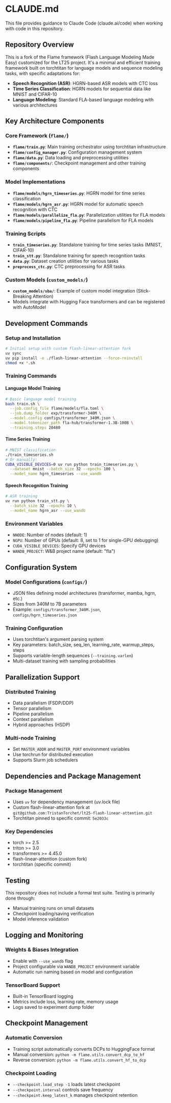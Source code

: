 # CLAUDE.md

This file provides guidance to Claude Code (claude.ai/code) when working with code in this repository.

## Repository Overview

This is a fork of the Flame framework (Flash Language Modeling Made Easy) customized for the LT25 project. It's a minimal and efficient training framework built on torchtitan for language models and sequence modeling tasks, with specific adaptations for:

- **Speech Recognition (ASR)**: HGRN-based ASR models with CTC loss
- **Time Series Classification**: HGRN models for sequential data like MNIST and CIFAR-10
- **Language Modeling**: Standard FLA-based language modeling with various architectures

## Key Architecture Components

### Core Framework (`flame/`)
- **`flame/train.py`**: Main training orchestrator using torchtitan infrastructure
- **`flame/config_manager.py`**: Configuration management system
- **`flame/data.py`**: Data loading and preprocessing utilities
- **`flame/components/`**: Checkpoint management and other training components

### Model Implementations
- **`flame/models/hgrn_timeseries.py`**: HGRN model for time series classification
- **`flame/models/hgrn_asr.py`**: HGRN model for automatic speech recognition with CTC
- **`flame/models/parallelize_fla.py`**: Parallelization utilities for FLA models
- **`flame/models/pipeline_fla.py`**: Pipeline parallelism for FLA models

### Training Scripts
- **`train_timeseries.py`**: Standalone training for time series tasks (MNIST, CIFAR-10)
- **`train_stt.py`**: Standalone training for speech recognition tasks
- **`data.py`**: Dataset creation utilities for various tasks
- **`preprocess_ctc.py`**: CTC preprocessing for ASR tasks

### Custom Models (`custom_models/`)
- **`custom_models/sba/`**: Example of custom model integration (Stick-Breaking Attention)
- Models integrate with Hugging Face transformers and can be registered with AutoModel

## Development Commands

### Setup and Installation
```bash
# Initial setup with custom flash-linear-attention fork
uv sync
uv pip install -e ./flash-linear-attention --force-reinstall
chmod +x *.sh
```

### Training Commands

#### Language Model Training
```bash
# Basic language model training
bash train.sh \
  --job.config_file flame/models/fla.toml \
  --job.dump_folder exp/transformer-340M \
  --model.config configs/transformer_340M.json \
  --model.tokenizer_path fla-hub/transformer-1.3B-100B \
  --training.steps 20480
```

#### Time Series Training
```bash
# MNIST classification
./train_timeseries.sh
# Or manually:
CUDA_VISIBLE_DEVICES=0 uv run python train_timeseries.py \
  --dataset mnist --batch_size 32 --epochs 100 \
  --model_name hgrn_timeseries --use_wandb
```

#### Speech Recognition Training
```bash
# ASR training
uv run python train_stt.py \
  --batch_size 32 --epochs 10 \
  --model_name hgrn_asr --use_wandb
```

### Environment Variables
- `NNODE`: Number of nodes (default: 1)
- `NGPU`: Number of GPUs (default: 8, set to 1 for single-GPU debugging)
- `CUDA_VISIBLE_DEVICES`: Specify GPU devices
- `WANDB_PROJECT`: W&B project name (default: "fla")

## Configuration System

### Model Configurations (`configs/`)
- JSON files defining model architectures (transformer, mamba, hgrn, etc.)
- Sizes from 340M to 7B parameters
- Example: `configs/transformer_340M.json`, `configs/hgrn_timeseries.json`

### Training Configuration
- Uses torchtitan's argument parsing system
- Key parameters: batch_size, seq_len, learning_rate, warmup_steps, steps
- Supports variable-length sequences (`--training.varlen`)
- Multi-dataset training with sampling probabilities

## Parallelization Support

### Distributed Training
- Data parallelism (FSDP/DDP)
- Tensor parallelism
- Pipeline parallelism
- Context parallelism
- Hybrid approaches (HSDP)

### Multi-node Training
- Set `MASTER_ADDR` and `MASTER_PORT` environment variables
- Use torchrun for distributed execution
- Supports Slurm job schedulers

## Dependencies and Package Management

### Package Management
- Uses `uv` for dependency management (uv.lock file)
- Custom flash-linear-attention fork at `git@github.com:TristanTorchet/lt25-flash-linear-attention.git`
- Torchtitan pinned to specific commit: `5e2033c`

### Key Dependencies
- torch >= 2.5
- triton >= 3.0
- transformers >= 4.45.0
- flash-linear-attention (custom fork)
- torchtitan (specific commit)

## Testing

This repository does not include a formal test suite. Testing is primarily done through:
- Manual training runs on small datasets
- Checkpoint loading/saving verification
- Model inference validation

## Logging and Monitoring

### Weights & Biases Integration
- Enable with `--use_wandb` flag
- Project configurable via `WANDB_PROJECT` environment variable
- Automatic run naming based on model and configuration

### TensorBoard Support
- Built-in TensorBoard logging
- Metrics include loss, learning rate, memory usage
- Logs saved to experiment dump folder

## Checkpoint Management

### Automatic Conversion
- Training script automatically converts DCPs to HuggingFace format
- Manual conversion: `python -m flame.utils.convert_dcp_to_hf`
- Reverse conversion: `python -m flame.utils.convert_hf_to_dcp`

### Checkpoint Loading
- `--checkpoint.load_step -1` loads latest checkpoint
- `--checkpoint.interval` controls save frequency
- `--checkpoint.keep_latest_k` manages checkpoint retention